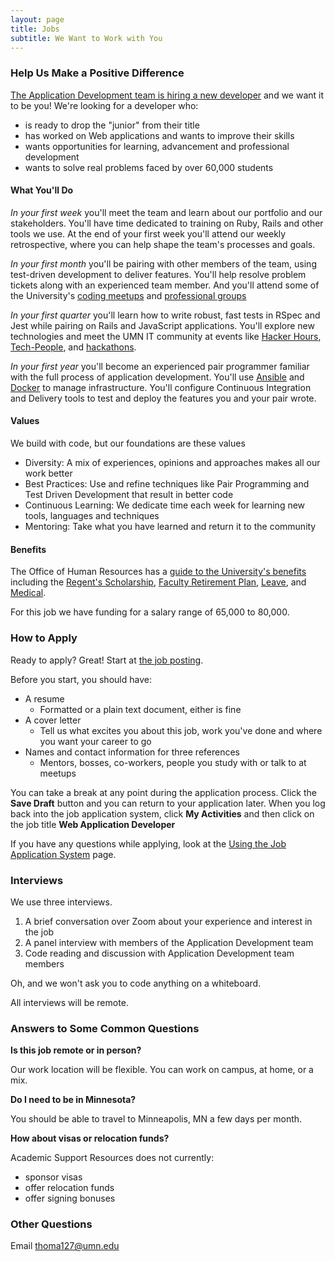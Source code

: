```yaml
---
layout: page
title: Jobs
subtitle: We Want to Work with You
---
```


### Help Us Make a Positive Difference

[The Application Development team is hiring a new developer](https://z.umn.edu/asr_ror_job_external) and we want it to be you! We're looking for a developer who:

* is ready to drop the "junior" from their title
* has worked on Web applications and wants to improve their skills
* wants opportunities for learning, advancement and professional development
* wants to solve real problems faced by over 60,000 students

#### What You'll Do

_In your first week_ you'll meet the team and learn about our portfolio and our stakeholders. You'll have time dedicated to training on Ruby, Rails and other tools we use. At the end of your first week you'll attend our weekly retrospective, where you can help shape the team's processes and goals.

_In your first month_ you'll be pairing with other members of the team, using test-driven development to deliver features. You'll help resolve problem tickets along with an experienced team member. And you'll attend some of the University's [coding meetups](http://code-people.umn.edu/) and [professional groups](https://campus-climate.umn.edu/get-involved#faculty-staff)

_In your first quarter_ you'll learn how to write robust, fast tests in RSpec and Jest while pairing on Rails and JavaScript applications. You'll explore new technologies and meet the UMN IT community at events like [Hacker Hours](https://umnhackerhours.github.io), [Tech-People](http://tech-people.umn.edu), and [hackathons](http://umn.campuscodefest.org/).

_In your first year_ you'll become an experienced pair programmer familiar with the full process of application development. You'll use [Ansible](https://www.ansible.com) and [Docker](https://www.docker.com) to manage infrastructure. You'll configure Continuous Integration and Delivery tools to test and deploy the features you and your pair wrote.

#### Values

We build with code, but our foundations are these values

- Diversity: A mix of experiences, opinions and approaches makes all our work better
- Best Practices: Use and refine techniques like Pair Programming and Test Driven Development that result in better code
- Continuous Learning: We dedicate time each week for learning new tools, languages and techniques
- Mentoring: Take what you have learned and return it to the community

#### Benefits

The Office of Human Resources has a [guide to the University's benefits](https://humanresources.umn.edu/benefits) including the [Regent's Scholarship](https://humanresources.umn.edu/benefits/tuition-benefits), [Faculty Retirement Plan](http://humanresources.umn.edu/employee-benefits/retirement#anchor-auto), [Leave](https://humanresources.umn.edu/benefits/vacations-and-leaves), and [Medical](https://humanresources.umn.edu/employee-benefits/medical).

For this job we have funding for a salary range of 65,000 to 80,000.

### How to Apply

Ready to apply? Great! Start at [the job posting](https://z.umn.edu/asr_dev2_external).

Before you start, you should have:

- A resume
   - Formatted or a plain text document, either is fine
- A cover letter
  - Tell us what excites you about this job, work you've done and where you want your career to go
- Names and contact information for three references
  - Mentors, bosses, co-workers, people you study with or talk to at meetups

You can take a break at any point during the application process. Click the **Save Draft** button and you can return to your application later. When you log back into the job application system, click **My Activities** and then click on the job title **Web Application Developer**

If you have any questions while applying, look at the [Using the Job Application System](http://humanresources.umn.edu/find-job/using-employment-system) page.

### Interviews

We use three interviews.

1. A brief conversation over Zoom about your experience and interest in the job
1. A panel interview with members of the Application Development team
1. Code reading and discussion with Application Development team members

Oh, and we won't ask you to code anything on a whiteboard.

All interviews will be remote.

### Answers to Some Common Questions

**Is this job remote or in person?**

Our work location will be flexible. You can work on campus, at home, or a mix.

**Do I need to be in Minnesota?**

You should be able to travel to Minneapolis, MN a few days per month.

**How about visas or relocation funds?**

Academic Support Resources does not currently:

- sponsor visas
- offer relocation funds
- offer signing bonuses

### Other Questions

Email <a href="mailto:thoma127@umn.edu">thoma127@umn.edu</a>

